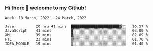 ### Hi there 👋 welcome to my Github! 

<!--START_SECTION:waka-->
```text
Week: 18 March, 2022 - 24 March, 2022

Java          20 hrs 41 mins  ██████████████████████▓░░   90.57 % 
JavaScript    41 mins         ▓░░░░░░░░░░░░░░░░░░░░░░░░   03.00 % 
XML           39 mins         ▓░░░░░░░░░░░░░░░░░░░░░░░░   02.89 % 
FTL           23 mins         ▒░░░░░░░░░░░░░░░░░░░░░░░░   01.70 % 
IDEA_MODULE   19 mins         ▒░░░░░░░░░░░░░░░░░░░░░░░░   01.40 % 
```
<!--END_SECTION:waka-->
